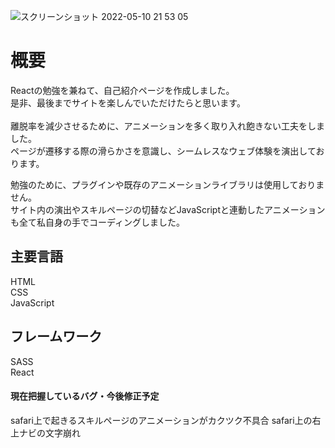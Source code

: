 ![スクリーンショット 2022-05-10 21 53 05](https://user-images.githubusercontent.com/96303806/167634741-7584169b-2bd2-4dd6-9d83-417f7bd2eba2.png)


<h1>概要</h1>

Reactの勉強を兼ねて、自己紹介ページを作成しました。<br>
是非、最後までサイトを楽しんでいただけたらと思います。<br>
<br>
離脱率を減少させるために、アニメーションを多く取り入れ飽きない工夫をしました。<br>
ページが遷移する際の滑らかさを意識し、シームレスなウェブ体験を演出しております。

勉強のために、プラグインや既存のアニメーションライブラリは使用しておりません。<br>
サイト内の演出やスキルページの切替などJavaScriptと連動したアニメーションも全て私自身の手でコーディングしました。

<h2>主要言語</h2>
HTML<br/>
CSS<br/>
JavaScript
<h2>フレームワーク</h3>
SASS<br/>
React

<h4>現在把握しているバグ・今後修正予定</h4>
safari上で起きるスキルページのアニメーションがカクツク不具合
safari上の右上ナビの文字崩れ
